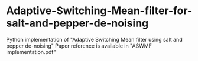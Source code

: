 # Adaptive-Switching-Mean-filter-for-salt-and-pepper-de-noising
Python implementation of "Adaptive Switching Mean filter using salt and pepper de-noising"
Paper reference is available in "ASWMF implementation.pdf"
